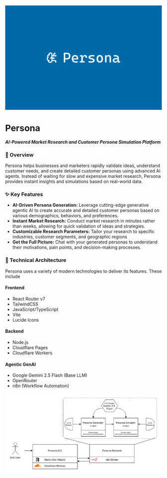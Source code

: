 ![Persona Banner](./assets/banner_1200x800.png)

# Persona

**_AI-Powered Market Research and Customer Persona Simulation Platform_**

### :rocket: Overview

Persona helps businesses and marketers rapidly validate ideas, understand customer needs, and create detailed customer personas using advanced AI agents. Instead of waiting for slow and expensive market research, Persona provides instant insights and simulations based on real-world data.

### :sparkles: Key Features

- **AI-Driven Persona Generation:** Leverage cutting-edge generative agentic AI to create accurate and detailed customer personas based on various demographics, behaviors, and preferences.
- **Instant Market Research:** Conduct market research in minutes rather than weeks, allowing for quick validation of ideas and strategies.
- **Customizable Research Parameters:** Tailor your research to specific industries, customer segments, and geographic regions
- **Get the Full Picture:** Chat with your generated personas to understand their motivations, pain points, and decision-making processes.

### :jigsaw: Technical Architecture

Persona uses a variety of modern technologies to deliver its features. These include

#### Frontend

- React Router v7
- TailwindCSS
- JavaScript/TypeScript
- Vite
- Lucide Icons

#### Backend

- Node.js
- Cloudflare Pages
- Cloudflare Workers

#### Agentic GenAI

- Google Gemini 2.5 Flash (Base LLM)
- OpenRouter
- n8n (Workflow Automation)

![Persona Architecture](./assets/persona_architecture.png)
